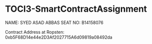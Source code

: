 # TOCI3-SmartContractAssignment

NAME: SYED ASAD ABBAS
SEAT NO: B14158076

Contract Address at Ropsten: 0xb5F68D14e44e2D3Af2027715A6d09819a08492da
